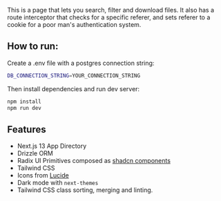 This is a page that lets you search, filter and download files. It also has a route interceptor that checks for a specific referer, and sets referer to a cookie for a poor man's authentication system.

## How to run:

Create a .env file with a postgres connection string:

```bash
DB_CONNECTION_STRING=YOUR_CONNECTION_STRING
```

Then install dependencies and run dev server:

```bash
npm install
npm run dev
```

## Features

- Next.js 13 App Directory
- Drizzle ORM
- Radix UI Primitives composed as [shadcn components](https://ui.shadcn.com/)
- Tailwind CSS
- Icons from [Lucide](https://lucide.dev)
- Dark mode with `next-themes`
- Tailwind CSS class sorting, merging and linting.

